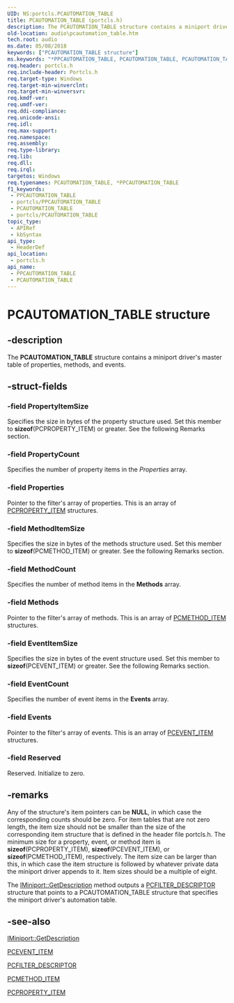 ```yaml
---
UID: NS:portcls.PCAUTOMATION_TABLE
title: PCAUTOMATION_TABLE (portcls.h)
description: The PCAUTOMATION_TABLE structure contains a miniport driver's master table of properties, methods, and events.
old-location: audio\pcautomation_table.htm
tech.root: audio
ms.date: 05/08/2018
keywords: ["PCAUTOMATION_TABLE structure"]
ms.keywords: "*PPCAUTOMATION_TABLE, PCAUTOMATION_TABLE, PCAUTOMATION_TABLE structure [Audio Devices], PPCAUTOMATION_TABLE, PPCAUTOMATION_TABLE structure pointer [Audio Devices], audio.pcautomation_table, audpc-struct_2322a469-8fd0-4c56-b8d2-df6cf8b8d1dd.xml, portcls/PCAUTOMATION_TABLE, portcls/PPCAUTOMATION_TABLE"
req.header: portcls.h
req.include-header: Portcls.h
req.target-type: Windows
req.target-min-winverclnt: 
req.target-min-winversvr: 
req.kmdf-ver: 
req.umdf-ver: 
req.ddi-compliance: 
req.unicode-ansi: 
req.idl: 
req.max-support: 
req.namespace: 
req.assembly: 
req.type-library: 
req.lib: 
req.dll: 
req.irql: 
targetos: Windows
req.typenames: PCAUTOMATION_TABLE, *PPCAUTOMATION_TABLE
f1_keywords:
 - PPCAUTOMATION_TABLE
 - portcls/PPCAUTOMATION_TABLE
 - PCAUTOMATION_TABLE
 - portcls/PCAUTOMATION_TABLE
topic_type:
 - APIRef
 - kbSyntax
api_type:
 - HeaderDef
api_location:
 - portcls.h
api_name:
 - PPCAUTOMATION_TABLE
 - PCAUTOMATION_TABLE
---
```


# PCAUTOMATION_TABLE structure


## -description

The <b>PCAUTOMATION_TABLE</b> structure contains a miniport driver's master table of properties, methods, and events.

## -struct-fields

### -field PropertyItemSize

Specifies the size in bytes of the property structure used. Set this member to <b>sizeof</b>(PCPROPERTY_ITEM) or greater. See the following Remarks section.

### -field PropertyCount

Specifies the number of property items in the <i>Properties</i> array.

### -field Properties

Pointer to the filter's array of properties. This is an array of <a href="/windows-hardware/drivers/ddi/portcls/ns-portcls-pcproperty_item">PCPROPERTY_ITEM</a> structures.

### -field MethodItemSize

Specifies the size in bytes of the methods structure used. Set this member to <b>sizeof</b>(PCMETHOD_ITEM) or greater. See the following Remarks section.

### -field MethodCount

Specifies the number of method items in the <b>Methods</b> array.

### -field Methods

Pointer to the filter's array of methods. This is an array of <a href="/windows-hardware/drivers/ddi/portcls/ns-portcls-pcmethod_item">PCMETHOD_ITEM</a> structures.

### -field EventItemSize

Specifies the size in bytes of the event structure used. Set this member to <b>sizeof</b>(PCEVENT_ITEM) or greater. See the following Remarks section.

### -field EventCount

Specifies the number of event items in the <b>Events</b> array.

### -field Events

Pointer to the filter's array of events. This is an array of <a href="/windows-hardware/drivers/ddi/portcls/ns-portcls-pcevent_item">PCEVENT_ITEM</a> structures.

### -field Reserved

Reserved. Initialize to zero.

## -remarks

Any of the structure's item pointers can be <b>NULL</b>, in which case the corresponding counts should be zero. For item tables that are not zero length, the item size should not be smaller than the size of the corresponding item structure that is defined in the header file portcls.h. The minimum size for a property, event, or method item is <b>sizeof</b>(PCPROPERTY_ITEM), <b>sizeof</b>(PCEVENT_ITEM), or <b>sizeof</b>(PCMETHOD_ITEM), respectively. The item size can be larger than this, in which case the item structure is followed by whatever private data the miniport driver appends to it. Item sizes should be a multiple of eight.

The <a href="/windows-hardware/drivers/ddi/portcls/nf-portcls-iminiport-getdescription">IMiniport::GetDescription</a> method outputs a <a href="/windows-hardware/drivers/ddi/portcls/ns-portcls-pcfilter_descriptor">PCFILTER_DESCRIPTOR</a> structure that points to a PCAUTOMATION_TABLE structure that specifies the miniport driver's automation table.

## -see-also

<a href="/windows-hardware/drivers/ddi/portcls/nf-portcls-iminiport-getdescription">IMiniport::GetDescription</a>



<a href="/windows-hardware/drivers/ddi/portcls/ns-portcls-pcevent_item">PCEVENT_ITEM</a>



<a href="/windows-hardware/drivers/ddi/portcls/ns-portcls-pcfilter_descriptor">PCFILTER_DESCRIPTOR</a>



<a href="/windows-hardware/drivers/ddi/portcls/ns-portcls-pcmethod_item">PCMETHOD_ITEM</a>



<a href="/windows-hardware/drivers/ddi/portcls/ns-portcls-pcproperty_item">PCPROPERTY_ITEM</a>

